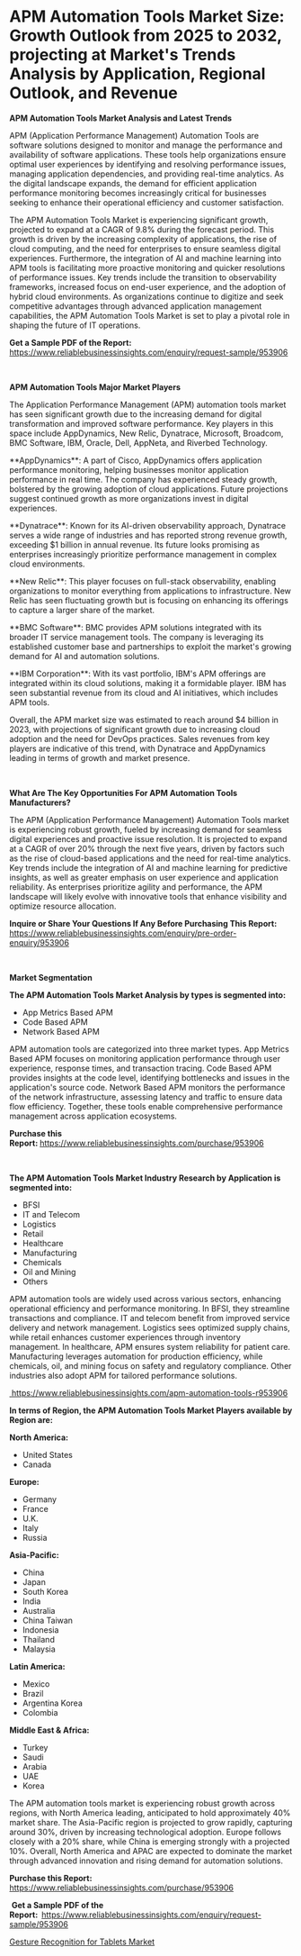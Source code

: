 <p><h1>APM Automation Tools Market Size: Growth Outlook from 2025 to 2032, projecting at Market's Trends Analysis by Application, Regional Outlook, and Revenue</h1></p><p><strong>APM Automation Tools Market Analysis and Latest Trends</strong></p>
<p><p>APM (Application Performance Management) Automation Tools are software solutions designed to monitor and manage the performance and availability of software applications. These tools help organizations ensure optimal user experiences by identifying and resolving performance issues, managing application dependencies, and providing real-time analytics. As the digital landscape expands, the demand for efficient application performance monitoring becomes increasingly critical for businesses seeking to enhance their operational efficiency and customer satisfaction.</p><p>The APM Automation Tools Market is experiencing significant growth, projected to expand at a CAGR of 9.8% during the forecast period. This growth is driven by the increasing complexity of applications, the rise of cloud computing, and the need for enterprises to ensure seamless digital experiences. Furthermore, the integration of AI and machine learning into APM tools is facilitating more proactive monitoring and quicker resolutions of performance issues. Key trends include the transition to observability frameworks, increased focus on end-user experience, and the adoption of hybrid cloud environments. As organizations continue to digitize and seek competitive advantages through advanced application management capabilities, the APM Automation Tools Market is set to play a pivotal role in shaping the future of IT operations.</p></p>
<p><strong>Get a Sample PDF of the Report:&nbsp;</strong> <a href="https://www.reliablebusinessinsights.com/enquiry/request-sample/953906?utm_campaign=3080&utm_medium=2&utm_source=Github&utm_content=ia&utm_term=07032025&utm_id=apm-automation-tools">https://www.reliablebusinessinsights.com/enquiry/request-sample/953906</a></p>
<p>&nbsp;</p>
<p><strong>APM Automation Tools Major Market Players</strong></p>
<p><p>The Application Performance Management (APM) automation tools market has seen significant growth due to the increasing demand for digital transformation and improved software performance. Key players in this space include AppDynamics, New Relic, Dynatrace, Microsoft, Broadcom, BMC Software, IBM, Oracle, Dell, AppNeta, and Riverbed Technology.</p><p>**AppDynamics**: A part of Cisco, AppDynamics offers application performance monitoring, helping businesses monitor application performance in real time. The company has experienced steady growth, bolstered by the growing adoption of cloud applications. Future projections suggest continued growth as more organizations invest in digital experiences. </p><p>**Dynatrace**: Known for its AI-driven observability approach, Dynatrace serves a wide range of industries and has reported strong revenue growth, exceeding $1 billion in annual revenue. Its future looks promising as enterprises increasingly prioritize performance management in complex cloud environments.</p><p>**New Relic**: This player focuses on full-stack observability, enabling organizations to monitor everything from applications to infrastructure. New Relic has seen fluctuating growth but is focusing on enhancing its offerings to capture a larger share of the market.</p><p>**BMC Software**: BMC provides APM solutions integrated with its broader IT service management tools. The company is leveraging its established customer base and partnerships to exploit the market's growing demand for AI and automation solutions.</p><p>**IBM Corporation**: With its vast portfolio, IBM's APM offerings are integrated within its cloud solutions, making it a formidable player. IBM has seen substantial revenue from its cloud and AI initiatives, which includes APM tools.</p><p>Overall, the APM market size was estimated to reach around $4 billion in 2023, with projections of significant growth due to increasing cloud adoption and the need for DevOps practices. Sales revenues from key players are indicative of this trend, with Dynatrace and AppDynamics leading in terms of growth and market presence.</p></p>
<p>&nbsp;</p>
<p><strong>What Are The Key Opportunities For APM Automation Tools Manufacturers?</strong></p>
<p><p>The APM (Application Performance Management) Automation Tools market is experiencing robust growth, fueled by increasing demand for seamless digital experiences and proactive issue resolution. It is projected to expand at a CAGR of over 20% through the next five years, driven by factors such as the rise of cloud-based applications and the need for real-time analytics. Key trends include the integration of AI and machine learning for predictive insights, as well as greater emphasis on user experience and application reliability. As enterprises prioritize agility and performance, the APM landscape will likely evolve with innovative tools that enhance visibility and optimize resource allocation.</p></p>
<p><strong>Inquire or Share Your Questions If Any Before Purchasing This Report:</strong> <a href="https://www.reliablebusinessinsights.com/enquiry/pre-order-enquiry/953906?utm_campaign=3080&utm_medium=2&utm_source=Github&utm_content=ia&utm_term=07032025&utm_id=apm-automation-tools">https://www.reliablebusinessinsights.com/enquiry/pre-order-enquiry/953906</a></p>
<p>&nbsp;</p>
<p><strong>Market Segmentation</strong></p>
<p><strong>The APM Automation Tools Market Analysis by types is segmented into:</strong></p>
<p><ul><li>App Metrics Based APM</li><li>Code Based APM</li><li>Network Based APM</li></ul></p>
<p><p>APM automation tools are categorized into three market types. App Metrics Based APM focuses on monitoring application performance through user experience, response times, and transaction tracing. Code Based APM provides insights at the code level, identifying bottlenecks and issues in the application's source code. Network Based APM monitors the performance of the network infrastructure, assessing latency and traffic to ensure data flow efficiency. Together, these tools enable comprehensive performance management across application ecosystems.</p></p>
<p><strong>Purchase this Report:&nbsp;</strong><a href="https://www.reliablebusinessinsights.com/purchase/953906?utm_campaign=3080&utm_medium=2&utm_source=Github&utm_content=ia&utm_term=07032025&utm_id=apm-automation-tools">https://www.reliablebusinessinsights.com/purchase/953906</a></p>
<p>&nbsp;</p>
<p><strong>The APM Automation Tools Market Industry Research by Application is segmented into:</strong></p>
<p><ul><li>BFSI</li><li>IT and Telecom</li><li>Logistics</li><li>Retail</li><li>Healthcare</li><li>Manufacturing</li><li>Chemicals</li><li>Oil and Mining</li><li>Others</li></ul></p>
<p><p>APM automation tools are widely used across various sectors, enhancing operational efficiency and performance monitoring. In BFSI, they streamline transactions and compliance. IT and telecom benefit from improved service delivery and network management. Logistics sees optimized supply chains, while retail enhances customer experiences through inventory management. In healthcare, APM ensures system reliability for patient care. Manufacturing leverages automation for production efficiency, while chemicals, oil, and mining focus on safety and regulatory compliance. Other industries also adopt APM for tailored performance solutions.</p></p>
<p><a href="https://www.reliablebusinessinsights.com/apm-automation-tools-r953906?utm_campaign=3080&utm_medium=2&utm_source=Github&utm_content=ia&utm_term=07032025&utm_id=apm-automation-tools">&nbsp;https://www.reliablebusinessinsights.com/apm-automation-tools-r953906</a></p>
<p><strong>In terms of Region, the APM Automation Tools Market Players available by Region are:</strong></p>
<p>
    <p> <strong> North America: </strong>
        <ul>
            <li>United States</li>
            <li>Canada</li>
        </ul>
        </p> 
    <p> <strong> Europe: </strong>
        <ul>
            <li>Germany</li>
            <li>France</li>
            <li>U.K.</li>
            <li>Italy</li>
            <li>Russia</li>
        </ul>
        </p> 
    <p> <strong> Asia-Pacific: </strong>
        <ul>
            <li>China</li>
            <li>Japan</li>
            <li>South Korea</li>
            <li>India</li>
            <li>Australia</li>
            <li>China Taiwan</li>
            <li>Indonesia</li>
            <li>Thailand</li>
            <li>Malaysia</li>
        </ul>
        </p> 
    <p> <strong> Latin America: </strong>
        <ul>
            <li>Mexico</li>
            <li>Brazil</li>
            <li>Argentina Korea</li>
            <li>Colombia</li>
        </ul>
        </p> 
    <p> <strong> Middle East & Africa: </strong>
        <ul>
            <li>Turkey</li>
            <li>Saudi</li>
            <li>Arabia</li>
            <li>UAE</li>
            <li>Korea</li>
        </ul>
    </p>
    </p>
<p><p>The APM automation tools market is experiencing robust growth across regions, with North America leading, anticipated to hold approximately 40% market share. The Asia-Pacific region is projected to grow rapidly, capturing around 30%, driven by increasing technological adoption. Europe follows closely with a 20% share, while China is emerging strongly with a projected 10%. Overall, North America and APAC are expected to dominate the market through advanced innovation and rising demand for automation solutions.</p></p>
<p><strong>Purchase this Report: </strong><a href="https://www.reliablebusinessinsights.com/purchase/953906?utm_campaign=3080&utm_medium=2&utm_source=Github&utm_content=ia&utm_term=07032025&utm_id=apm-automation-tools">https://www.reliablebusinessinsights.com/purchase/953906</a></p>
<p>&nbsp;<strong>Get a Sample PDF of the Report:&nbsp;&nbsp;</strong><a href="https://www.reliablebusinessinsights.com/enquiry/request-sample/953906?utm_campaign=3080&utm_medium=2&utm_source=Github&utm_content=ia&utm_term=07032025&utm_id=apm-automation-tools">https://www.reliablebusinessinsights.com/enquiry/request-sample/953906</a></p>
<p><strong></strong></p>
<p><p><a href="https://github.com/pidlisseas/Market-Research-Report-List-1/blob/main/gesture-recognition-for-tablets-market.md?utm_campaign=3080&utm_medium=2&utm_source=Github&utm_content=ia&utm_term=07032025&utm_id=apm-automation-tools">Gesture Recognition for Tablets Market</a></p></p>